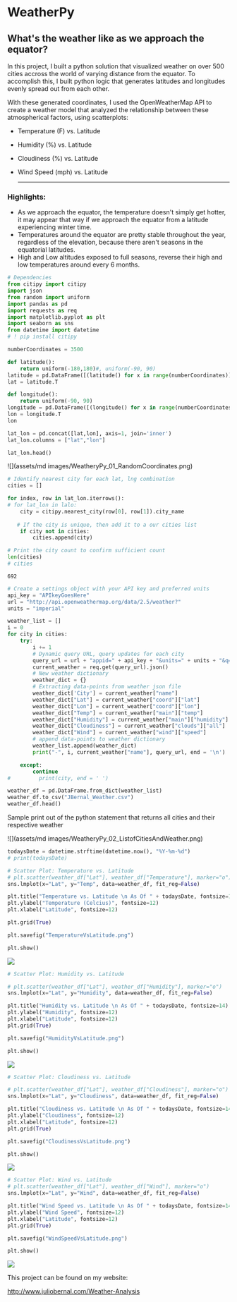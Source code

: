 # WeatherPy

## What's the weather like as we approach the equator?

In this project, I built a python solution that visualized weather on over 500 cities accross the world of varying distance from the equator.  To accomplish this, I built python logic that generates latitudes and longitudes evenly spread out from each other.

With these generated coordinates, I used the OpenWeatherMap API to create a weather model that analyzed the relationship between these atmospherical factors, using scatterplots:

* Temperature (F) vs. Latitude

* Humidity (%) vs. Latitude

* Cloudiness (%) vs. Latitude

* Wind Speed (mph) vs. Latitude 

  -----------------------------------------------------

### Highlights:

 - As we approach the equator, the temperature doesn't simply get hotter, it may appear that way if we approach the equator from a latitude experiencing winter time.
 - Temperatures around the equator are pretty stable throughout the year, regardless of the elevation, because there aren't seasons in the equatorial latitudes.
 - High and Low altitudes exposed to full seasons, reverse their high and low temperatures around every 6 months.


```python
# Dependencies
from citipy import citipy
import json
from random import uniform
import pandas as pd
import requests as req
import matplotlib.pyplot as plt
import seaborn as sns
from datetime import datetime
# ! pip install citipy
```


```python
numberCoordinates = 3500

def latitude():
    return uniform(-180,180)#, uniform(-90, 90)
latitude = pd.DataFrame([(latitude() for x in range(numberCoordinates))])
lat = latitude.T

def longitude():
    return uniform(-90, 90)
longitude = pd.DataFrame([(longitude() for x in range(numberCoordinates))])
lon = longitude.T
lon

lat_lon = pd.concat([lat,lon], axis=1, join='inner')
lat_lon.columns = ["lat","lon"]

lat_lon.head()
```

![](assets/md images/WeatheryPy_01_RandomCoordinates.png)


```python
# Identify nearest city for each lat, lng combination
cities = []

for index, row in lat_lon.iterrows():
# for lat_lon in lalo:
    city = citipy.nearest_city(row[0], row[1]).city_name
    
   # If the city is unique, then add it to a our cities list
    if city not in cities:
        cities.append(city)

# Print the city count to confirm sufficient count
len(cities)
# cities
```




    692




```python
# Create a settings object with your API key and preferred units
api_key = "APIkeyGoesHere"
url = "http://api.openweathermap.org/data/2.5/weather?"
units = "imperial"
```


```python
weather_list = []
i = 0
for city in cities:
    try:
        i += 1
        # Dynamic query URL, query updates for each city
        query_url = url + "appid=" + api_key + "&units=" + units + "&q=" + city.replace(" ", "+")
        current_weather = req.get(query_url).json()
        # New weather dictionary
        weather_dict = {}
        # Extracting data-points from weather json file
        weather_dict['City'] = current_weather["name"]
        weather_dict["Lat"] = current_weather["coord"]["lat"]
        weather_dict["Lon"] = current_weather["coord"]["lon"]
        weather_dict["Temp"] = current_weather["main"]["temp"]
        weather_dict["Humidity"] = current_weather["main"]["humidity"]
        weather_dict["Cloudiness"] = current_weather["clouds"]["all"]
        weather_dict["Wind"] = current_weather["wind"]["speed"]
        # append data-points to weather dictionary
        weather_list.append(weather_dict)
        print("-", i, current_weather["name"], query_url, end = '\n')

    except:
        continue
#         print(city, end = ' ')

weather_df = pd.DataFrame.from_dict(weather_list)
weather_df.to_csv("JBernal_Weather.csv")
weather_df.head()
```

Sample print out of the python statement that returns all cities and their respective weather

![](assets/md images/WeatheryPy_02_ListofCitiesAndWeather.png)


```python
todaysDate = datetime.strftime(datetime.now(), "%Y-%m-%d")
# print(todaysDate)
```


```python
# Scatter Plot: Temperature vs. Latitude
# plt.scatter(weather_df["Lat"], weather_df["Temperature"], marker="o")
sns.lmplot(x="Lat", y="Temp", data=weather_df, fit_reg=False)

plt.title("Temperature vs. Latitude \n As Of " + todaysDate, fontsize=14)
plt.ylabel("Temperature (Celcius)", fontsize=12)
plt.xlabel("Latitude", fontsize=12)

plt.grid(True)

plt.savefig("TemperatureVsLatitude.png")

plt.show()
```

![](assets/images/TemperatureVsLatitude.png)

```python
# Scatter Plot: Humidity vs. Latitude

# plt.scatter(weather_df["Lat"], weather_df["Humidity"], marker="o")
sns.lmplot(x="Lat", y="Humidity", data=weather_df, fit_reg=False)

plt.title("Humidity vs. Latitude \n As Of " + todaysDate, fontsize=14)
plt.ylabel("Humidity", fontsize=12)
plt.xlabel("Latitude", fontsize=12)
plt.grid(True)

plt.savefig("HumidityVsLatitude.png")

plt.show()
```

![](assets/images/HumidityVsLatitude.png)

```python
# Scatter Plot: Cloudiness vs. Latitude

# plt.scatter(weather_df["Lat"], weather_df["Cloudiness"], marker="o")
sns.lmplot(x="Lat", y="Cloudiness", data=weather_df, fit_reg=False)

plt.title("Cloudiness vs. Latitude \n As Of " + todaysDate, fontsize=14)
plt.ylabel("Cloudiness", fontsize=12)
plt.xlabel("Latitude", fontsize=12)
plt.grid(True)

plt.savefig("CloudinessVsLatitude.png")

plt.show()
```

![](assets/images/CloudinessVsLatitude.png)

```python
# Scatter Plot: Wind vs. Latitude
# plt.scatter(weather_df["Lat"], weather_df["Wind"], marker="o")
sns.lmplot(x="Lat", y="Wind", data=weather_df, fit_reg=False)

plt.title("Wind Speed vs. Latitude \n As Of " + todaysDate, fontsize=14)
plt.ylabel("Wind Speed", fontsize=12)
plt.xlabel("Latitude", fontsize=12)
plt.grid(True)

plt.savefig("WindSpeedVsLatitude.png")

plt.show()
```

![](assets/images/WindSpeedVsLatitude.png)

This project can be found on my website:

http://www.juliobernal.com/Weather-Analysis